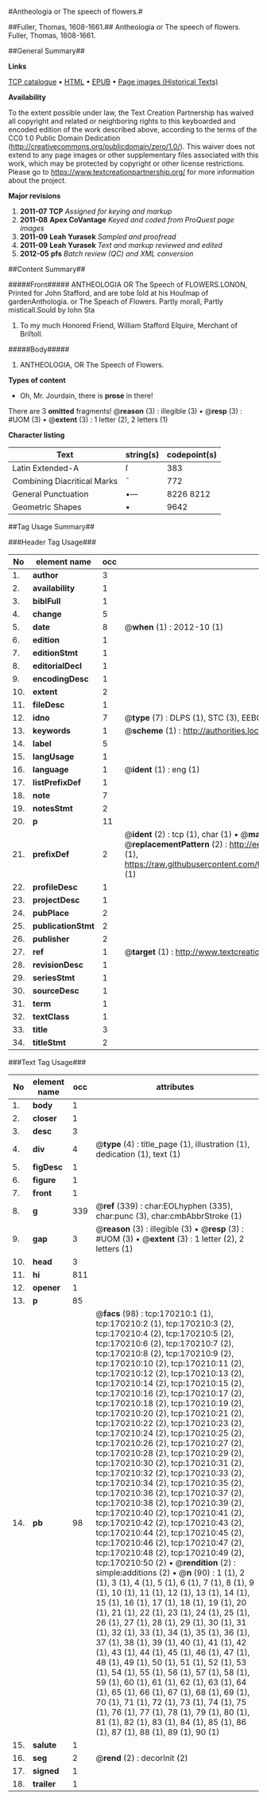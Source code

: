 #Antheologia or The speech of flowers.#

##Fuller, Thomas, 1608-1661.##
Antheologia or The speech of flowers.
Fuller, Thomas, 1608-1661.

##General Summary##

**Links**

[TCP catalogue](http://www.ota.ox.ac.uk/tcp/)  • 
[HTML](http://tei.it.ox.ac.uk/tcp/Texts-HTML/free/A85/A85008.html)  • 
[EPUB](http://tei.it.ox.ac.uk/tcp/Texts-EPUB/free/A85/A85008.epub) • 
[Page images (Historical Texts)](https://historicaltexts.jisc.ac.uk/eebo-99867994e)

**Availability**

To the extent possible under law, the Text Creation Partnership has waived all copyright and related or neighboring rights to this keyboarded and encoded edition of the work described above, according to the terms of the CC0 1.0 Public Domain Dedication (http://creativecommons.org/publicdomain/zero/1.0/). This waiver does not extend to any page images or other supplementary files associated with this work, which may be protected by copyright or other license restrictions. Please go to https://www.textcreationpartnership.org/ for more information about the project.

**Major revisions**

1. __2011-07__ __TCP__ *Assigned for keying and markup*
1. __2011-08__ __Apex CoVantage__ *Keyed and coded from ProQuest page images*
1. __2011-09__ __Leah Yurasek__ *Sampled and proofread*
1. __2011-09__ __Leah Yurasek__ *Text and markup reviewed and edited*
1. __2012-05__ __pfs__ *Batch review (QC) and XML conversion*

##Content Summary##

#####Front#####
ANTHEOLOGIA OR The Speech of FLOWERS.LONON, Printed for John Stafford, and are tobe ſold at his Houſmap of gardenAnthologia. or The Speach of Flowers. Partly morall, Partly misticall.Sould by Iohn Sta
1. To my much Honored Friend, William Stafford Eſquire, Merchant of Briſtoll.

#####Body#####

1. ANTHEOLOGIA, OR The Speech of Flowers.

**Types of content**

  * Oh, Mr. Jourdain, there is **prose** in there!

There are 3 **omitted** fragments! 
 @__reason__ (3) : illegible (3)  •  @__resp__ (3) : #UOM (3)  •  @__extent__ (3) : 1 letter (2), 2 letters (1)

**Character listing**


|Text|string(s)|codepoint(s)|
|---|---|---|
|Latin Extended-A|ſ|383|
|Combining             Diacritical Marks|̄|772|
|General Punctuation|•—|8226 8212|
|Geometric Shapes|▪|9642|

##Tag Usage Summary##

###Header Tag Usage###

|No|element name|occ|attributes|
|---|---|---|---|
|1.|__author__|3||
|2.|__availability__|1||
|3.|__biblFull__|1||
|4.|__change__|5||
|5.|__date__|8| @__when__ (1) : 2012-10 (1)|
|6.|__edition__|1||
|7.|__editionStmt__|1||
|8.|__editorialDecl__|1||
|9.|__encodingDesc__|1||
|10.|__extent__|2||
|11.|__fileDesc__|1||
|12.|__idno__|7| @__type__ (7) : DLPS (1), STC (3), EEBO-CITATION (1), PROQUEST (1), VID (1)|
|13.|__keywords__|1| @__scheme__ (1) : http://authorities.loc.gov/ (1)|
|14.|__label__|5||
|15.|__langUsage__|1||
|16.|__language__|1| @__ident__ (1) : eng (1)|
|17.|__listPrefixDef__|1||
|18.|__note__|7||
|19.|__notesStmt__|2||
|20.|__p__|11||
|21.|__prefixDef__|2| @__ident__ (2) : tcp (1), char (1)  •  @__matchPattern__ (2) : ([0-9\-]+):([0-9IVX]+) (1), (.+) (1)  •  @__replacementPattern__ (2) : http://eebo.chadwyck.com/downloadtiff?vid=$1&page=$2 (1), https://raw.githubusercontent.com/textcreationpartnership/Texts/master/tcpchars.xml#$1 (1)|
|22.|__profileDesc__|1||
|23.|__projectDesc__|1||
|24.|__pubPlace__|2||
|25.|__publicationStmt__|2||
|26.|__publisher__|2||
|27.|__ref__|1| @__target__ (1) : http://www.textcreationpartnership.org/docs/. (1)|
|28.|__revisionDesc__|1||
|29.|__seriesStmt__|1||
|30.|__sourceDesc__|1||
|31.|__term__|1||
|32.|__textClass__|1||
|33.|__title__|3||
|34.|__titleStmt__|2||


###Text Tag Usage###

|No|element name|occ|attributes|
|---|---|---|---|
|1.|__body__|1||
|2.|__closer__|1||
|3.|__desc__|3||
|4.|__div__|4| @__type__ (4) : title_page (1), illustration (1), dedication (1), text (1)|
|5.|__figDesc__|1||
|6.|__figure__|1||
|7.|__front__|1||
|8.|__g__|339| @__ref__ (339) : char:EOLhyphen (335), char:punc (3), char:cmbAbbrStroke (1)|
|9.|__gap__|3| @__reason__ (3) : illegible (3)  •  @__resp__ (3) : #UOM (3)  •  @__extent__ (3) : 1 letter (2), 2 letters (1)|
|10.|__head__|3||
|11.|__hi__|811||
|12.|__opener__|1||
|13.|__p__|85||
|14.|__pb__|98| @__facs__ (98) : tcp:170210:1 (1), tcp:170210:2 (1), tcp:170210:3 (2), tcp:170210:4 (2), tcp:170210:5 (2), tcp:170210:6 (2), tcp:170210:7 (2), tcp:170210:8 (2), tcp:170210:9 (2), tcp:170210:10 (2), tcp:170210:11 (2), tcp:170210:12 (2), tcp:170210:13 (2), tcp:170210:14 (2), tcp:170210:15 (2), tcp:170210:16 (2), tcp:170210:17 (2), tcp:170210:18 (2), tcp:170210:19 (2), tcp:170210:20 (2), tcp:170210:21 (2), tcp:170210:22 (2), tcp:170210:23 (2), tcp:170210:24 (2), tcp:170210:25 (2), tcp:170210:26 (2), tcp:170210:27 (2), tcp:170210:28 (2), tcp:170210:29 (2), tcp:170210:30 (2), tcp:170210:31 (2), tcp:170210:32 (2), tcp:170210:33 (2), tcp:170210:34 (2), tcp:170210:35 (2), tcp:170210:36 (2), tcp:170210:37 (2), tcp:170210:38 (2), tcp:170210:39 (2), tcp:170210:40 (2), tcp:170210:41 (2), tcp:170210:42 (2), tcp:170210:43 (2), tcp:170210:44 (2), tcp:170210:45 (2), tcp:170210:46 (2), tcp:170210:47 (2), tcp:170210:48 (2), tcp:170210:49 (2), tcp:170210:50 (2)  •  @__rendition__ (2) : simple:additions (2)  •  @__n__ (90) : 1 (1), 2 (1), 3 (1), 4 (1), 5 (1), 6 (1), 7 (1), 8 (1), 9 (1), 10 (1), 11 (1), 12 (1), 13 (1), 14 (1), 15 (1), 16 (1), 17 (1), 18 (1), 19 (1), 20 (1), 21 (1), 22 (1), 23 (1), 24 (1), 25 (1), 26 (1), 27 (1), 28 (1), 29 (1), 30 (1), 31 (1), 32 (1), 33 (1), 34 (1), 35 (1), 36 (1), 37 (1), 38 (1), 39 (1), 40 (1), 41 (1), 42 (1), 43 (1), 44 (1), 45 (1), 46 (1), 47 (1), 48 (1), 49 (1), 50 (1), 51 (1), 52 (1), 53 (1), 54 (1), 55 (1), 56 (1), 57 (1), 58 (1), 59 (1), 60 (1), 61 (1), 62 (1), 63 (1), 64 (1), 65 (1), 66 (1), 67 (1), 68 (1), 69 (1), 70 (1), 71 (1), 72 (1), 73 (1), 74 (1), 75 (1), 76 (1), 77 (1), 78 (1), 79 (1), 80 (1), 81 (1), 82 (1), 83 (1), 84 (1), 85 (1), 86 (1), 87 (1), 88 (1), 89 (1), 90 (1)|
|15.|__salute__|1||
|16.|__seg__|2| @__rend__ (2) : decorInit (2)|
|17.|__signed__|1||
|18.|__trailer__|1||
